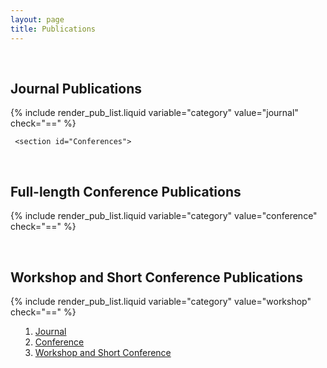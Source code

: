```yaml
---
layout: page
title: Publications
---
```



<main>
<head>
<style>
/* 1. Enable smooth scrolling */
html {
  scroll-behavior: smooth;
}
/* 2. Make nav sticky */
main > nav {
  position: sticky;
  top: 5rem;
  align-self: start;
}
/* 3. ScrollSpy active styles (see JS tab for activation) */
.section-nav li.active > a {
  color: #333;
  font-weight: 500;
}

/* Sidebar Navigation */
.section-nav {
  padding-left: 0;
  border-left: 1px solid #efefef;
}

.section-nav a {
  text-decoration: none;
  display: block;
  padding: .125rem 0;
  color: #ccc;
  transition: all 50ms ease-in-out; /* 💡 This small transition makes setting of the active state smooth */
}

.section-nav a:hover,
.section-nav a:focus {
  color: #666;
}

/** Poor man's reset **/
* {
  box-sizing: border-box;
  }

html, body {
  background: #fff;
}

body {
  font-family: -apple-system, BlinkMacSystemFont, "Segoe UI", "Roboto", "Oxygen", "Ubuntu", "Cantarell", "Fira Sans", "Droid Sans", "Helvetica Neue", sans-serif;
}

ul, ol {
  list-style: none;
  margin: 0;
  padding: 0;
}
li {
  margin-left: 1rem;
}

h1 {
  font-weight: 300;
}

/** page layout **/
main {
  display: grid;
  grid-template-columns: 800px 300px;
  max-width: 1500px;
  width: 90%;
  margin: 0 auto;
}

/** enlarge the sections for this demo, so that we have a long scrollable page **/
section {
  padding-bottom: 10rem;
}
</style>
</head>





  <div>



 <section id="Journal">
  &nbsp;
    <h2>Journal Publications</h2>
    <div markdown="1">
{% include render_pub_list.liquid variable="category" value="journal" check="==" %}
</div>
</section>


	 <section id="Conferences">
&nbsp;
    <h2>Full-length Conference Publications</h2>
    <div markdown="1">
{% include render_pub_list.liquid variable="category" value="conference" check="==" %}
</div>
</section>







 <section id="workshop">
&nbsp;
    <h2>Workshop and Short Conference Publications</h2>
    <div markdown="1">
{% include render_pub_list.liquid variable="category" value="workshop" check="==" %}
</div>
</section>

  </div>
  <nav class="section-nav">
    <ol>
      <li><a href="#Journal">Journal</a></li>
      <li><a href="#Conferences">Conference</a></li>
      <li><a href="#workshop">Workshop and Short Conference</a></li>
    </ol>
  </nav>
</main>





<script>
window.addEventListener('DOMContentLoaded', () => {

	const observer = new IntersectionObserver(entries => {
		entries.forEach(entry => {
			const id = entry.target.getAttribute('id');
			if (entry.intersectionRatio > 0) {
				document.querySelector(`nav li a[href="#${id}"]`).parentElement.classList.add('active');
			} else {
				document.querySelector(`nav li a[href="#${id}"]`).parentElement.classList.remove('active');
			}
		});
	});
	
	// Track all sections that have an `id` applied
	document.querySelectorAll('section[id]').forEach((section) => {
		observer.observe(section);
	});

});

</script>